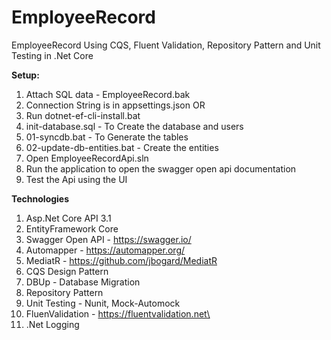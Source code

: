 # EmployeeRecord
EmployeeRecord Using CQS, Fluent Validation, Repository Pattern and Unit Testing in .Net Core

**Setup:**
1. Attach SQL data - EmployeeRecord.bak 
2. Connection String is in appsettings.json
OR
3. Run dotnet-ef-cli-install.bat
4. init-database.sql - To Create the database and users
5. 01-syncdb.bat - To Generate the tables
6. 02-update-db-entities.bat - Create the entities
7. Open EmployeeRecordApi.sln
8. Run the application to open the swagger open api documentation
9. Test the Api using the UI

**Technologies**
1. Asp.Net Core API 3.1
2. EntityFramework Core 
3. Swagger Open API - https://swagger.io/
4. Automapper - https://automapper.org/
5. MediatR - https://github.com/jbogard/MediatR
6. CQS Design Pattern
7. DBUp - Database Migration
8. Repository Pattern
9. Unit Testing - Nunit, Mock-Automock
10. FluenValidation - https://fluentvalidation.net\
11. .Net Logging
